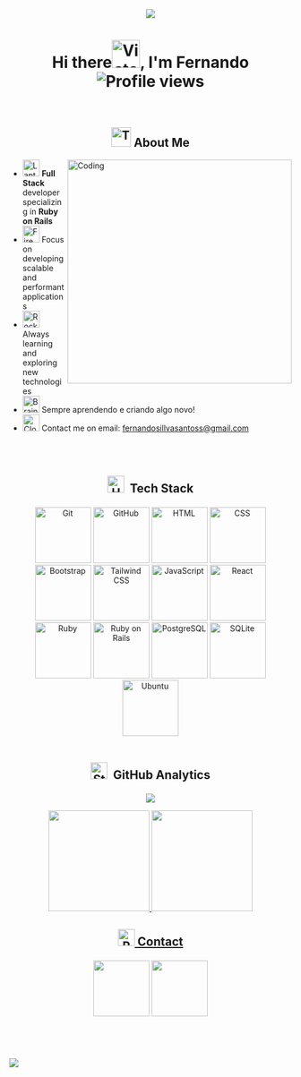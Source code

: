 <div align="center">
  <img src="https://user-images.githubusercontent.com/74038190/212747107-5b654ba5-31c6-4366-b42b-51b822e9bc52.gif"/>
  <h1> Hi there<img src="https://raw.githubusercontent.com/Tarikul-Islam-Anik/Animated-Fluent-Emojis/master/Emojis/Hand%20gestures/Victory%20Hand.png" alt="Victory Hand" width="50" height="50" />, I'm Fernando <br> <strong><img src="https://komarev.com/ghpvc/?username=fernandodxx&color=blue" alt="Profile views" /></strong> </h1>
</div>

<br/>

<div align="center">
  <h2><img src="https://raw.githubusercontent.com/Tarikul-Islam-Anik/Animated-Fluent-Emojis/master/Emojis/People%20with%20professions/Technologist%20Medium%20Skin%20Tone.png" alt="Technologist Medium Skin Tone" width="35" height="35" /> About Me</h2>
</div>

<img align="right" alt="Coding" width="400" src="https://user-images.githubusercontent.com/74038190/212751818-13da6fd2-27ca-45c4-9c64-3940ccfa6fd3.gif"/>

- <img src="https://raw.githubusercontent.com/Tarikul-Islam-Anik/Animated-Fluent-Emojis/master/Emojis/Objects/Laptop.png" alt="Laptop" width="30" height="30" /> **Full Stack** developer specializing in **Ruby on Rails**
- <img src="https://raw.githubusercontent.com/Tarikul-Islam-Anik/Animated-Fluent-Emojis/master/Emojis/Travel%20and%20places/Fire.png" alt="Fire" width="30" height="30" /> Focus on developing scalable and performant applications
- <img src="https://raw.githubusercontent.com/Tarikul-Islam-Anik/Animated-Fluent-Emojis/master/Emojis/Travel%20and%20places/Rocket.png" alt="Rocket" width="30" height="30" /> Always learning and exploring new technologies
- <img src="https://raw.githubusercontent.com/Tarikul-Islam-Anik/Animated-Fluent-Emojis/master/Emojis/Hand%20gestures/Brain.png" alt="Brain" width="30" height="30" /> Sempre aprendendo e criando algo novo!  
- <img src="https://raw.githubusercontent.com/Tarikul-Islam-Anik/Animated-Fluent-Emojis/master/Emojis/Objects/Closed%20Mailbox%20with%20Raised%20Flag.png" alt="Closed Mailbox with Raised Flag" width="30" height="30" /> Contact me on email: fernandosillvasantoss@gmail.com


<br>
<br/>

## <p align="center"><img src="https://raw.githubusercontent.com/Tarikul-Islam-Anik/Animated-Fluent-Emojis/master/Emojis/Objects/Hammer%20and%20Wrench.png" alt="Hammer and Wrench" width="30" height="30" /> &nbsp;Tech Stack</p>

<div align="center">
	<img width="100" src="https://raw.githubusercontent.com/marwin1991/profile-technology-icons/refs/heads/main/icons/git.png" alt="Git" title="Git"/>
	<img width="100" src="https://raw.githubusercontent.com/marwin1991/profile-technology-icons/refs/heads/main/icons/github.png" alt="GitHub" title="GitHub"/>
	<img width="100" src="https://raw.githubusercontent.com/marwin1991/profile-technology-icons/refs/heads/main/icons/html.png" alt="HTML" title="HTML"/>
	<img width="100" src="https://raw.githubusercontent.com/marwin1991/profile-technology-icons/refs/heads/main/icons/css.png" alt="CSS" title="CSS"/>
	<img width="100" src="https://raw.githubusercontent.com/marwin1991/profile-technology-icons/refs/heads/main/icons/bootstrap.png" alt="Bootstrap" title="Bootstrap"/>
	<img width="100" src="https://raw.githubusercontent.com/marwin1991/profile-technology-icons/refs/heads/main/icons/tailwind_css.png" alt="Tailwind CSS" title="Tailwind CSS"/>
	<img width="100" src="https://raw.githubusercontent.com/marwin1991/profile-technology-icons/refs/heads/main/icons/javascript.png" alt="JavaScript" title="JavaScript"/>
	<img width="100" src="https://raw.githubusercontent.com/marwin1991/profile-technology-icons/refs/heads/main/icons/react.png" alt="React" title="React"/>
	<img width="100" src="https://raw.githubusercontent.com/marwin1991/profile-technology-icons/refs/heads/main/icons/ruby.png" alt="Ruby" title="Ruby"/>
	<img width="100" src="https://raw.githubusercontent.com/marwin1991/profile-technology-icons/refs/heads/main/icons/ruby_on_rails.png" alt="Ruby on Rails" title="Ruby on Rails"/>
	<img width="100" src="https://raw.githubusercontent.com/marwin1991/profile-technology-icons/refs/heads/main/icons/postgresql.png" alt="PostgreSQL" title="PostgreSQL"/>
	<img width="100" src="https://raw.githubusercontent.com/marwin1991/profile-technology-icons/refs/heads/main/icons/sqlite.png" alt="SQLite" title="SQLite"/>
	<img width="100" src="https://raw.githubusercontent.com/marwin1991/profile-technology-icons/refs/heads/main/icons/ubuntu.png" alt="Ubuntu" title="Ubuntu"/>
</div>
<br>

## <p align="center"><img src="https://raw.githubusercontent.com/Tarikul-Islam-Anik/Animated-Fluent-Emojis/master/Emojis/Travel%20and%20places/Star.png" alt="Star" width="30" height="30" /> &nbsp;GitHub Analytics</p>
<p align="center"><img  src="https://user-images.githubusercontent.com/74038190/212284158-e840e285-664b-44d7-b79b-e264b5e54825.gif"/></p>

<div align="center">
  <a href="https://github.com/fernandodxx">
  <img height="180em" src="https://github-readme-stats.vercel.app/api/top-langs/?username=fernandodxx&layout=donut"/>
  <img height="180em" src="https://github-readme-stats.vercel.app/api?username=fernandodxx&show_icons=true&theme=blank&include_all_commits=true&count_private=true"/>
</div>


## <p align="center"><img src="https://raw.githubusercontent.com/Tarikul-Islam-Anik/Animated-Fluent-Emojis/master/Emojis/Objects/Pushpin.png" alt="Pushpin" width="30" height="30" /> Contact </p>
  
  <div align="center">
    <a href="https://www.linkedin.com/in/fernando-santoss"  target="_blank"><img width="100" src="https://user-images.githubusercontent.com/74038190/235294012-0a55e343-37ad-4b0f-924f-c8431d9d2483.gif"></a>
    <a href="https://instagram.com/_fernandosanntoos?igshid=YmMyMTA2M2Y="  target="_blank"><img width="100" src="https://user-images.githubusercontent.com/74038190/235294013-a33e5c43-a01c-43f6-b44d-a406d8b4ab75.gif" target="_blank"></a>
 </div>
 
 ## <br>
 
<img src="https://user-images.githubusercontent.com/74038190/225813708-98b745f2-7d22-48cf-9150-083f1b00d6c9.gif"/>
